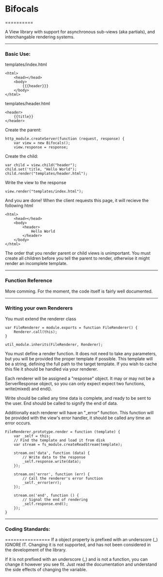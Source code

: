 # Bifocals
==========

A View library with support for asynchronous sub-views (aka partials), and interchangable rendering systems.

----

### Basic Use:
templates/index.html

    <html>
        <head></head>
        <body>
            {{{header}}}
        </body>
    </html>

templates/header.html

    <header>
        {{title}}
    </header>


Create the parent:

    http_module.createServer(function (request, response) {
        var view = new Bifocals();
        view.response = response;

Create the child:

    var child = view.child("header");
    child.set('title, "Hello World");
    child.render("templates/header.html");

Write the view to the response

    view.render("templates/index.html");

And you are done! When the client requests this page, it will recieve the following html

    <html>
        <head></head>
        <body>
            <header>
                Hello World
            </header>
        </body>
    </html>


The order that you render parent or child views is unimportant. You must create all children before you tell the parent to render, otherwise it might render an incomplete template.


----

### Function Reference

More comming. For the moment, the code itself is fairly well documented.

----

### Writing your own Renderers

You must extend the renderer class

    var FileRenderer = module.exports = function FileRenderer() {
        Renderer.call(this);
    }

    util_module.inherits(FileRenderer, Renderer);

You must define a render function. It does not need to take any parameters, but you will be provided the proper template if possible. This template will be a string, defining the full path to the target template. If you wish to cache this file it should be handled via your renderer.

Each renderer will be assigned a "response" object. It may or may not be a ServerResponse object, so you can only expect expect two functions, write(mixed) and end().

Write should be called any time data is complete, and ready to be sent to the user. End should be called to signify the end of data.

Additionally each renderer will have an "_error" function. This function will be provided with the view's error handler, it should be called any time an error occurs.


    FileRenderer.prototype.render = function (template) {
	    var _self = this;
	    // Find the template and load it from disk
	    var stream = fs_module.createReadStream(template);
	    
	    stream.on('data', function (data) {
	    	// Write data to the response
    	    _self.response.write(data);
        });

        stream.on('error', function (err) {
        	// Call the renderer's error function
            _self._error(err);
        });

        stream.on('end', function () {
        	// Signal the end of rendering
            _self.response.end();
        });
    }

----

### Coding Standards:
================
If a object property is prefixed with an underscore (_) IGNORE IT. Changing it is not supported, and has not been considered in the development of the library.

If it is not prefixed with an underscore (_) and is not a function, you can change it however you see fit. Just read the documentation and understand the side effects of changing the variable.